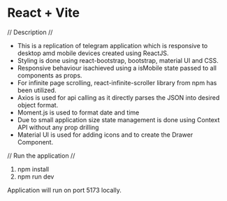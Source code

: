 # React + Vite

// Description //
* This is a replication of telegram application which is responsive to desktop amd mobile devices created using ReactJS.
* Styling is done using react-bootstrap, bootstrap, material UI and CSS.
* Responsive behaviour isachieved using a isMobile state passed to all components as props.
* For infinite page scrolling, react-infinite-scroller library from npm has been utilized.
* Axios is used for api calling as it directly parses the JSON into desired object format.
* Moment.js is used to format date and time
* Due to small application size state management is done using Context API without any prop drilling
* Material UI is used for adding icons and to create the Drawer Component.


// Run the application //
1. npm install
2. npm run dev

Application will run on port 5173 locally.





